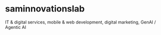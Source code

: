 # saminnovationslab
IT &amp; digital services, mobile &amp; web development, digital marketing, GenAI / Agentic AI
